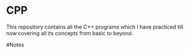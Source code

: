 # CPP
This repository contains all the C++ programs which I have practiced till now covering all its concepts from basic to beyond.

#Notes




